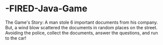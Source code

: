 # -FIRED-Java-Game
The Game's Story: A man stole 6 important documents from his company. But, a wind blow scattered the documents in random places on the street. Avoiding the police, collect the documents, answer the questions, and run to the car!
